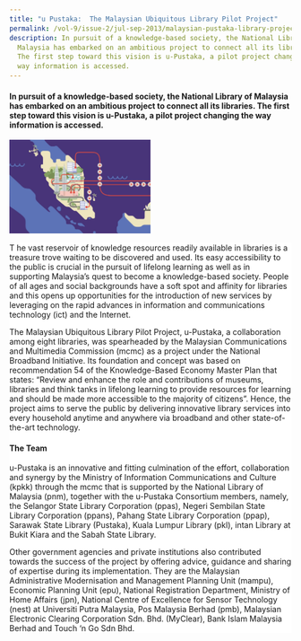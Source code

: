 ```yaml
---
title: "u Pustaka:  The Malaysian Ubiquitous Library Pilot Project"
permalink: /vol-9/issue-2/jul-sep-2013/malaysian-pustaka-library-project/
description: In pursuit of a knowledge-based society, the National Library of
  Malaysia has embarked on an ambitious project to connect all its libraries.
  The first step toward this vision is u-Pustaka, a pilot project changing the
  way information is accessed.
---
```

#### In pursuit of a knowledge-based society, the National Library of Malaysia has embarked on an ambitious project to connect all its libraries. The first step toward this vision is u-Pustaka, a pilot project changing the way information is accessed.


<img style="width: 50%;" src="/images/Vol%209%20Issue%202/U%20Pustaka/upustaka-malaysia-map_2.jpg">
<div style="background-color: white;"> 
	
T he vast reservoir of knowledge resources readily available in libraries is a treasure trove waiting to be discovered and used. Its easy accessibility to the public is crucial in the pursuit of lifelong learning as well as in supporting Malaysia’s quest to become a knowledge-based society. People of all ages and social backgrounds have a soft spot and affinity for libraries and this opens up opportunities for the introduction of new services by leveraging on the rapid advances in information and communications technology (ict) and the Internet.
	
The Malaysian Ubiquitous Library Pilot Project, u-Pustaka, a collaboration among eight libraries, was spearheaded by the Malaysian Communications and Multimedia Commission (mcmc) as a project under the National Broadband Initiative. Its foundation and concept was based on recommendation 54 of the Knowledge-Based Economy Master Plan that states: “Review and enhance the role and contributions of museums, libraries and think tanks in lifelong learning to provide resources for learning and should be made more accessible to the majority of citizens”. Hence, the project aims to serve the public by delivering innovative library services into every household anytime and anywhere via broadband and other state-of-the-art technology.


#### **The Team**
u-Pustaka is an innovative and fitting culmination of the effort, collaboration and synergy by the Ministry of Information Communications and Culture (kpkk) through the mcmc that is supported by the National Library of Malaysia (pnm), together with the u-Pustaka Consortium members, namely, the Selangor State Library Corporation (ppas), Negeri Sembilan State Library Corporation (ppans), Pahang State Library Corporation (ppap), Sarawak State Library (Pustaka), Kuala Lumpur Library (pkl), intan Library at Bukit Kiara and the Sabah State Library.
	
Other government agencies and private institutions also contributed towards the success of the project by offering advice, guidance and sharing of expertise during its implementation. They are the Malaysian Administrative Modernisation and Management Planning Unit (mampu), Economic Planning Unit (epu), National Registration Department, Ministry of Home Affairs (jpn), National Centre of Excellence for Sensor Technology (nest) at Universiti Putra Malaysia, Pos Malaysia Berhad (pmb), Malaysian Electronic Clearing Corporation Sdn. Bhd. (MyClear), Bank Islam Malaysia Berhad and Touch ‘n Go Sdn Bhd.
	





